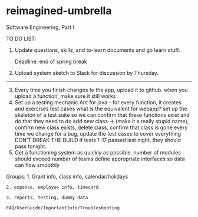 # reimagined-umbrella
Software Engineering, Part I


TO DO LIST:

1. Update questions, skillz, and to-learn documents and go learn stuff.
    
    Deadline: end of spring break

2. Upload system sketch to Slack for discussion by Thursday.
________________________________________________________________________________
3. Every time you finish changes to the app, upload it to github.
    when you upload a function, make sure it still works
4. Set up a testing mechanic
    Ant for java - for every function, it creates and exercises test cases
    what is the equivalent for webapp?
        set up the skeleton of a test suite so we can confirm that these functions exist and do that they need to do
          add new class -> (make it a really stupid name), confirm new class exists, delete class, confirm that class is gone
        every time we change for a bug, update the test cases to cover everything
        DON'T BREAK THE BUILD
          if tests 1-17 passed last night, they should pass tonight.
5. Get a functioning system as quickly as possible.
    number of modules should exceed number of teams
        define appropriate interfaces so data can flow smoothly

Groups:
    1. Grant info, class info, calendar/holidays
        
    2. expense, employee info, timecard
        
    3. reports, testing, dummy data
    
    FAQ/UserGuide/ImportantInfo/Troubleshooting
        
